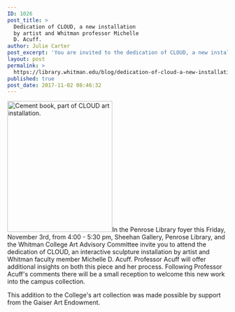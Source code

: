 ```yaml
---
ID: 1026
post_title: >
  Dedication of CLOUD, a new installation
  by artist and Whitman professor Michelle
  D. Acuff.
author: Julie Carter
post_excerpt: 'You are invited to the dedication of CLOUD, a new installation by artist and Whitman professor Michelle D. Acuff.  Please join us on Friday, November 3rd, from 4:00 - 5:30 pm in the Penrose Library Foyer.   '
layout: post
permalink: >
  https://library.whitman.edu/blog/dedication-of-cloud-a-new-installation-by-artist-and-whitman-professor-michelle-d-acuff/
published: true
post_date: 2017-11-02 08:46:32
---
```

<p style="text-align: left"><img class="size-medium wp-image-1073 alignleft" src="https://library.whitman.edu/blog/wp-content/uploads/sites/4/2017/11/CLOUD-240x300.jpg" alt="Cement book, part of CLOUD art installation." width="240" height="300" />In the Penrose Library foyer this Friday, November 3rd, from 4:00 - 5:30 pm, Sheehan Gallery, Penrose Library, and the Whitman College Art Advisory Committee invite you to attend the dedication of CLOUD, an interactive sculpture installation by artist and Whitman faculty member Michelle D. Acuff. Professor Acuff will offer additional insights on both this piece and her process. <span style="font-weight: 400">Following Professor Acuff's comments there will be a small reception to welcome this new work into the campus collection.</span></p>
This addition to the College's art collection was made possible by support from the Gaiser Art Endowment.